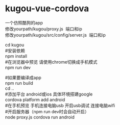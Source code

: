 # kugou-vue-cordova
一个仿照酷狗的app  
修改yourpath/kugou/proxy.js  端口和ip  
修改yourpath/kugou/src/config/server.js  端口和ip  
  
cd kugou  
#安装依赖  
npm install  
#在浏览器中预览 请使用chrome切换成手机模式  
npm run dev  

#如果要编译成app  
npm run build  
cd ..  
#添加平台 android或ios 具体环境搭建google  
cordova platform add android  
#在手机预览 手机连接电脑usb 开启usb调试 连接电脑wifi  
#开启服务器（npm run dev时会自动开启）  
node proxy.js
cordova run android   
